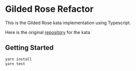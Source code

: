 # Gilded Rose Refactor

This is the Gilded Rose kata implementation using Typescript.

Here is the original [repository](https://github.com/emilybache/GildedRose-Refactoring-Kata/tree/master/js-jest) for the kata

## Getting Started

```sh
yarn install
yarn test
```
